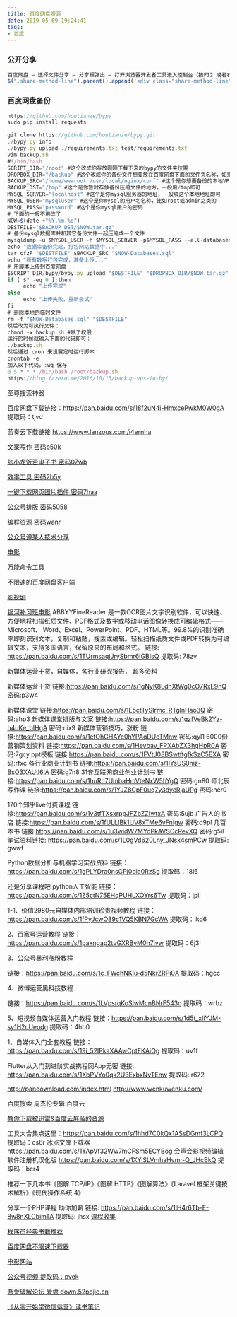 ```yaml
---
title: 百度网盘资源
date: 2019-05-09 19:24:41
tags:
- 百度
---
```

### 公开分享
```javascript
百度网盘 – 选择文件分享 – 分享框弹出 – 打开浏览器开发者工具进入控制台（按F12 或者右键打开） – 粘贴以下代码！
$(".share-method-line").parent().append('<div class="share-method-line"><input type="radio" id="share-method-public" name="share-method" value="public" checked=""><span class="icon radio-icon icon-radio-non"></span><label for="share-method-public"><b>公开分享</b><span>无需提取码,任何人都可直接访问下载！</span> </label></div>')


```
### 百度网盘备份
```javascript
https://github.com/houtianze/bypy
sudo pip install requests

git clone https://github.com/houtianze/bypy.git
./bypy.py info
./bypy.py upload ./requirements.txt test/requirements.txt
vim backup.sh
#!/bin/bash
SCRIPT_DIR="/root" #这个改成你存放刚刚下载下来的bypy的文件夹位置
DROPBOX_DIR="/backup" #这个改成你的备份文件想要放在百度网盘下面的文件夹名称，如果不存在，脚本会自动创建
BACKUP_SRC="/home/wwwroot /usr/local/nginx/conf" #这个是你想要备份的本地VPS上的文件，不同的目录用空格分开
BACKUP_DST="/tmp" #这个是你暂时存放备份压缩文件的地方，一般用/tmp即可
MYSQL_SERVER="localhost" #这个是你mysql服务器的地址，一般填这个本地地址即可
MYSQL_USER="mysqluser" #这个是你mysql的用户名名称，比如root或admin之类的
MYSQL_PASS="password" #这个是你mysql用户的密码
# 下面的一般不用改了
NOW=$(date +"%Y.%m.%d")
DESTFILE="$BACKUP_DST/$NOW.tar.gz"
# 备份mysql数据库并和其它备份文件一起压缩成一个文件
mysqldump -u $MYSQL_USER -h $MYSQL_SERVER -p$MYSQL_PASS --all-databases > "$NOW-Databases.sql"
echo "数据库备份完成，打包网站数据中..."
tar cfzP "$DESTFILE" $BACKUP_SRC "$NOW-Databases.sql"
echo "所有数据打包完成，准备上传..."
# 用脚本上传到百度网盘
$SCRIPT_DIR/bypy/bypy.py upload "$DESTFILE" "$DROPBOX_DIR/$NOW.tar.gz"
if [ $? -eq 0 ];then
     echo "上传完成"
else
     echo "上传失败，重新尝试"
fi
# 删除本地的临时文件
rm -f "$NOW-Databases.sql" "$DESTFILE"
然后改为可执行文件：
chmod +x backup.sh #赋予权限
运行的时候就输入下面的代码即可：
./backup.sh
然后通过 cron 来设置定时运行脚本：
crontab -e
加入以下代码，:wq 保存
0 5 * * * /bin/bash /root/backup.sh
https://blog.fazero.me/2016/10/13/backup-vps-to-by/

```

至尊搜索神器

百度网盘下载链接：https://pan.baidu.com/s/18f2uN4i-HmxcePwkM0W0gA 提取码：tjvd 

蓝奏云下载链接 https://www.lanzous.com/i4ernha

[文案写作 密码b50k](https://pan.baidu.com/share/init?surl=ZZSLs9wmqkKmdTXlskMKdA)

[张小龙饭否电子书 密码07wb](https://pan.baidu.com/s/1AxvDnEd0SGliwrckc4yJkA)

[效率工具 密码2b5y](https://pan.baidu.com/s/1FpneAwcGyCnlpOIuagHlug)

[一键下载网页图片插件 密码7haa](https://pan.baidu.com/s/1PClifEIeuLqnBtx2OGVCVQ)

[公众号排版 密码5058](https://pan.baidu.com/s/1R38ldHhmCCivTrGCcBP4uA)

[编程资源 密码wanr](https://pan.baidu.com/wap/init?surl=BkjhJPr2ZuAJla-A_I85LQ&adapt=pc&fr=ftw)

[公众号谭某人技术分享](https://pan.baidu.com/s/1yQ9dJyzSVh6nBxL_Y4yQUQ)

[电影](http://www.pipiys.xyz/)

[万能命令工具](https://wn.run/cn/)

[不限速的百度网盘客户端](https://github.com/peterq/pan-light)
 
 
 [影视剧](https://shimo.im/docs/AMVhpDJ4NJYMsktr/read)
 
 [银河补习班电影](http://www.coupling.pw/77320/06/21.LjLXXH)
ABBYYFineReader 是一款OCR图片文字识别软件，可以快速、方便地将扫描纸质文件、PDF格式及数字或移动电话图像转换成可编辑格式——Microsoft、 Word、Excel、PowerPoint、PDF、HTML等。99.8%的识别准确率即刻识别文本，复制和粘贴，搜索或编辑。轻松扫描纸质文件或PDF转换为可编辑文本，支持多国语言，保留原来的布局和格式。
链接: https://pan.baidu.com/s/1TUrmsaqiJrySbmr6IGBIsQ 提取码: 78zv  


新媒体运营干货，自媒体，各行业研究报告， 超多资料

新媒体运营干货
链接:https://pan.baidu.com/s/1gNyK8LdhXtWg0cO7RxE9nQ 密码:p3w4

新媒体课堂
链接:https://pan.baidu.com/s/1E5ctTySIrmc_RTglnHao3Q 密码:ahp3
新媒体课堂排版与文案
链接:https://pan.baidu.com/s/1qzfVeBk2Yz-h4uKe_bIHgA 密码:nix9
新媒体营销技巧，涨粉
链接:https://pan.baidu.com/s/1etOhGHAYc0hYPAqDUcTMnw 密码:qyl1
6000份营销策划资料
链接:https://pan.baidu.com/s/1Heybav_FPXAbZX3hgHpR0A 密码:7gcy
ppt模板
链接:https://pan.baidu.com/s/1FVtJ08BSwtftgfkSzC5EXA 密码:rfxc
各行业商业计划书
链接:https://pan.baidu.com/s/1IYsUS0niz-BsO3XAUtl6lA 密码:g7n8
31套互联网商业创业计划书
链接:https://pan.baidu.com/s/1huRn7UmbaHmVteNxW5hYgQ 密码:gn80
师北辰写作课
链接:https://pan.baidu.com/s/1YJZ8CpF0uq7y3dycRjaUPg 密码:ner0

170个知乎live付费课程
链接:https://pan.baidu.com/s/1v3tfTXsxrppJFZbZZIwtxA 密码:5ujb
广告人的书店
链接:https://pan.baidu.com/s/1fULLIBk1UV8xTMe6yFnIgw 密码:q9pl
几百本书
链接:https://pan.baidu.com/s/1u3widW7MYdPkAVSCcRevXQ 密码:g5il
笔试资料链接: https://pan.baidu.com/s/1L0gVd620Lny_JNsx4smPCw 提取码: gwwf  

Python数据分析与机器学习实战资料
链接：https://pan.baidu.com/s/1gPLYDra0nsGPj0dia0RzSg 
提取码：18l6

还是分享课程吧 python人工智能  链接：https://pan.baidu.com/s/1Z5ctN75EHqPUHLXOYrs6Tw 
提取码：jpil

1-1、价值2980元自媒体内部培训珍贵视频教程 
链接：https://pan.baidu.com/s/1fPyJcwO89c1VQ5KBN7GcWA 
提取码：ikd6 

2、百家号运营教程 
链接：https://pan.baidu.com/s/1paxngap2tvGXRByM0h7ivw 
提取码：6j3i 

3、公众号暴利涨粉教程 

链接：https://pan.baidu.com/s/1c_FWchNKlu-d5NkrZRPi0A 
提取码：hgcc 

4、微博运营黑科技教程 

链接：https://pan.baidu.com/s/1LVpsrqKoSlwMcnBNrF543g 
提取码：wrbz 

5、短视频自媒体运营入门教程 
链接：https://pan.baidu.com/s/1d5t_xIiYJM-sy1H2cUeodg 
提取码：4hb0 

1、自媒体入门全套教程 
链接：https://pan.baidu.com/s/19i_52IPkaXAAwCptEKAiOg 
提取码：uv1f

Flutter从入门到进阶实战携程网App无密 链接: https://pan.baidu.com/s/1XbPVYo0qk2U3ExbxNvTEnw 提取码: r672

 http://pandownload.com/index.html
http://www.wenkuwenku.com/


百度搜索 周杰伦专辑 百度云

[教你下载被迅雷&百度云屏蔽的资源](https://mp.weixin.qq.com/s/Sobuvc8J56dryQ5jeLfyMw)

 工具大合集点这里：https://pan.baidu.com/s/1hhd7C0kQx1ASsDGmf3LCPQ 提取码：cs6r
冰点文库下载器https://pan.baidu.com/s/1YApVf32Ww7mCFSm5ECYBog
会声会影视频编辑软件注册机汉化版 
https://pan.baidu.com/s/1XYiSLVmhaHvmr-Q_JHcBkQ 
提取码：bcr4 

推荐一下几本书《图解 TCP/IP》《图解 HTTP》《图解算法》《Laravel 框架关键技术解析》《现代操作系统 4》

分享一个PHP课程 助你加薪   链接: https://pan.baidu.com/s/1lH4r6Tb-E-8w8nXLCbimTA 提取码: jhsx
[课程收集](https://pan.baidu.com/mbox/homepage?short=n3xq7w9)

[程序员经典书籍推荐](https://learnku.com/articles/32189)

[百度网盘不限速下载器](https://github.com/high-speed-downloader/high-speed-downloader)

[电影网站](http://www.meinigui.com/movie/index.html)

[公众号视频 提取码：pvek](https://pan.baidu.com/share/init?surl=ASNYXmci4RRbyhxtYeYDGA ) 

[吾爱破解论坛 爱盘 down.52pojie.cn](https://github.com/ganlvtech/down_52pojie_cn)


[《从零开始学微信运营》读书笔记](http://yyeer.com/%E8%AF%BB%E4%B9%A6/2017/12/18/%E4%BB%8E%E9%9B%B6%E5%BC%80%E5%A7%8B%E5%AD%A6%E5%BE%AE%E4%BF%A1%E8%BF%90%E8%90%A5-%E8%AF%BB%E4%B9%A6%E7%AC%94%E8%AE%B0/)


